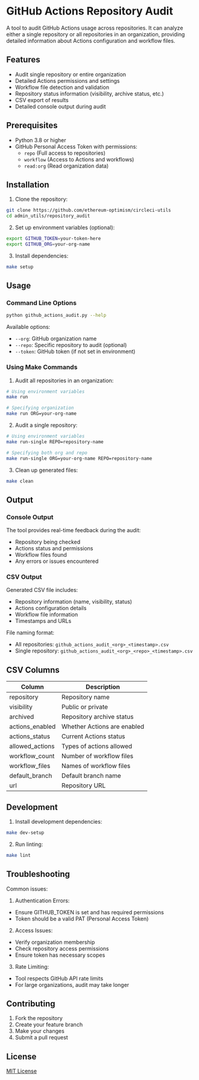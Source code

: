 # GitHub Actions Repository Audit

A tool to audit GitHub Actions usage across repositories. It can analyze either a single repository or all repositories in an organization, providing detailed information about Actions configuration and workflow files.

## Features

- Audit single repository or entire organization
- Detailed Actions permissions and settings
- Workflow file detection and validation
- Repository status information (visibility, archive status, etc.)
- CSV export of results
- Detailed console output during audit

## Prerequisites

- Python 3.8 or higher
- GitHub Personal Access Token with permissions:
  - `repo` (Full access to repositories)
  - `workflow` (Access to Actions and workflows)
  - `read:org` (Read organization data)

## Installation

1. Clone the repository:
```bash
git clone https://github.com/ethereum-optimism/circleci-utils
cd admin_utils/repository_audit
```

2. Set up environment variables (optional):
```bash
export GITHUB_TOKEN=your-token-here
export GITHUB_ORG=your-org-name
```

3. Install dependencies:
```bash
make setup
```

## Usage

### Command Line Options

```bash
python github_actions_audit.py --help
```

Available options:
- `--org`: GitHub organization name
- `--repo`: Specific repository to audit (optional)
- `--token`: GitHub token (if not set in environment)

### Using Make Commands

1. Audit all repositories in an organization:
```bash
# Using environment variables
make run

# Specifying organization
make run ORG=your-org-name
```

2. Audit a single repository:
```bash
# Using environment variables
make run-single REPO=repository-name

# Specifying both org and repo
make run-single ORG=your-org-name REPO=repository-name
```

3. Clean up generated files:
```bash
make clean
```

## Output

### Console Output
The tool provides real-time feedback during the audit:
- Repository being checked
- Actions status and permissions
- Workflow files found
- Any errors or issues encountered

### CSV Output
Generated CSV file includes:
- Repository information (name, visibility, status)
- Actions configuration details
- Workflow file information
- Timestamps and URLs

File naming format:
- All repositories: `github_actions_audit_<org>_<timestamp>.csv`
- Single repository: `github_actions_audit_<org>_<repo>_<timestamp>.csv`

## CSV Columns

| Column | Description |
|--------|-------------|
| repository | Repository name |
| visibility | Public or private |
| archived | Repository archive status |
| actions_enabled | Whether Actions are enabled |
| actions_status | Current Actions status |
| allowed_actions | Types of actions allowed |
| workflow_count | Number of workflow files |
| workflow_files | Names of workflow files |
| default_branch | Default branch name |
| url | Repository URL |

## Development

1. Install development dependencies:
```bash
make dev-setup
```

2. Run linting:
```bash
make lint
```

## Troubleshooting

Common issues:

1. Authentication Errors:
- Ensure GITHUB_TOKEN is set and has required permissions
- Token should be a valid PAT (Personal Access Token)

2. Access Issues:
- Verify organization membership
- Check repository access permissions
- Ensure token has necessary scopes

3. Rate Limiting:
- Tool respects GitHub API rate limits
- For large organizations, audit may take longer

## Contributing

1. Fork the repository
2. Create your feature branch
3. Make your changes
4. Submit a pull request

## License

[MIT License](LICENSE)